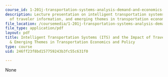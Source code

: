 ```yaml
---
course_id: 1-201j-transportation-systems-analysis-demand-and-economics-fall-2008
description: Lecture presentation on intelligent transportation systems, the impact
  of traveler information, and emerging themes in transportation economics and policy.
file_location: /coursemedia/1-201j-transportation-systems-analysis-demand-and-economics-fall-2008/246ff23f8bd157759243b3fc55c631f0_MIT1_201JF08_lec26.pdf
file_type: application/pdf
layout: pdf
title: Intelligent Transportation Systems (ITS) and the Impact of Traveler Information
  & Emerging Themes in Transportation Economics and Policy
type: course
uid: 246ff23f8bd157759243b3fc55c631f0

---
```

None